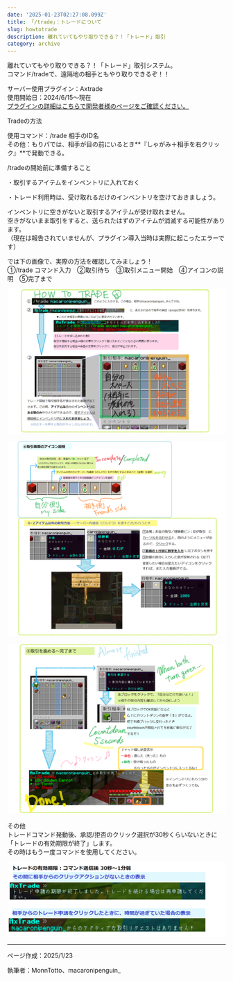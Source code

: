 ```yaml
---
date: '2025-01-23T02:27:08.099Z'
title: 「/trade」：トレードについて
slug: howtotrade
description: 離れていてもやり取りできる？！「トレード」取引
category: archive
---
```

離れていてもやり取りできる？！「トレード」取引システム。  
コマンド/tradeで、遠隔地の相手ともやり取りできるぞ！！

サーバー使用プラグイン：Axtrade  
使用開始日：2024/6/15～現在  
[プラグインの詳細はこちらで開発者様のページをご確認ください。](https://www.spigotmc.org/resources/axtrade-the-ultimate-trade-plugin.116826/)

Tradeの方法

使用コマンド：/trade 相手のID名  
その他：もりパでは、相手が目の前にいるとき**『しゃがみ＋相手を右クリック』**で発動できる。

/tradeの開始前に準備すること

・取引するアイテムをインベントリに入れておく

・トレード利用時は、受け取れるだけのインベントリを空けておきましょう。

インベントリに空きがないと取引するアイテムが受け取れません。  
空きがないまま取引をすると、送られたはずのアイテムが消滅する可能性があります。  
（現在は報告されていませんが、プラグイン導入当時は実際に起こったエラーです）

では下の画像で、実際の方法を確認してみましょう！  
①/trade コマンド入力　②取引待ち　③取引メニュー開始　④アイコンの説明　⑤完了まで

![trade example1](/img/trade-example1.png "trade example1")

![trade example2](/img/trade-example2.png "trade example2")

![trade example3](/img/trade-example3.png "trade example3")

その他  
トレードコマンド発動後、承認/拒否のクリック選択が30秒くらいないときに「トレードの有効期限が終了」します。  
その時はもう一度コマンドを使用してください。

![](/img/trade-example4.png)

---

ページ作成：2025/1/23

執筆者：MonnTotto、macaronipenguin_
